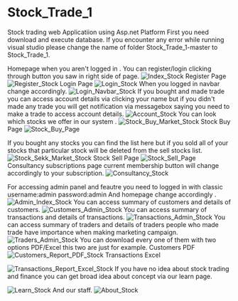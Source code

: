 # Stock_Trade_1
Stock trading web Applicatiion using Asp.net Platform
First you need download and execute database. If you encounter any error while running visual studio please change the name of folder Stock_Trade_1-master to Stock_Trade_1.

Homepage when you aren't logged in . You can register/login clicking through button you saw in right side of page.
![Index_Stock](https://user-images.githubusercontent.com/95230241/231738312-ce0dac3e-00a9-4ac1-abf9-503013f31ac2.png)
Register Page
![Register_Stock](https://user-images.githubusercontent.com/95230241/231738746-42eab8ff-478c-4fb4-aa71-326509c1ab0e.png)
Login Page
![Login_Stock](https://user-images.githubusercontent.com/95230241/231738796-7a817c0c-dd4c-4e36-a458-c9b1552a5bc6.png)
When you logged in navbar change accordingly.
![Login_Navbar_Stock](https://user-images.githubusercontent.com/95230241/231738948-b2ef038b-45a4-4afa-9aec-02b216606d2f.png)
If you bought and made trade you can access account details via clicking your name but if you didn't made any trade you will get notification via messagebox saying you need to make a trade to access account details.
![Account_Stock](https://user-images.githubusercontent.com/95230241/231739189-53582e61-eb93-4e6f-9e58-dc679b33d262.png)
You can look which stocks we offer in our system .
![Stock_Buy_Market_Stock](https://user-images.githubusercontent.com/95230241/231739331-3c203a5a-3c8d-4c77-b43c-74c3fd7fdc01.png)
Stock Buy Page
![Stock_Buy_Page](https://user-images.githubusercontent.com/95230241/231740134-f521227c-c342-47d6-b56e-aad0a12201dc.png)

If you bought any stocks you can  find the list here but if  you sold all of your stocks that particular stock will be deleted from the sell stocks list.
![Stock_Sekk_Market_Stock](https://user-images.githubusercontent.com/95230241/231739597-97687f47-8f06-4b16-9f01-45b7bf3277b2.png)
Stock Sell Page
![Stock_Sell_Page](https://user-images.githubusercontent.com/95230241/231740187-d04482ff-4495-4e27-b3eb-008481c9f61d.png)
Consultancy subscriptions page current membership button will change accordingly to your subscription.
![Consultancy_Stock](https://user-images.githubusercontent.com/95230241/231746585-686a02ac-c340-4b62-8bd6-6bf87cecca78.png)

For accessing admin panel and feautre you need to logged in with classic username:admin password:admin And homepage change accordingly .
![Admin_Index_Stock](https://user-images.githubusercontent.com/95230241/231740447-3e3d40b0-7746-4f97-871f-b55325828e6a.png)
You can access summary of customers and details of customers.
![Customers_Admin_Stock](https://user-images.githubusercontent.com/95230241/231740532-2ecef66f-b560-4070-b2cf-c026ed917f0d.png)
You can access summary of transactions and details of transactions.
![Transactions_Admin_Stock](https://user-images.githubusercontent.com/95230241/231740669-6f5fe792-cfa7-4fcb-80c2-e8d721b8e325.png)
You can access summary of traders and details of traders people who made trade have importance when making marketing campaign.
![Traders_Admin_Stock](https://user-images.githubusercontent.com/95230241/231740795-e3e03eda-bd19-4ad6-8d08-6d4149a5598e.png)
You can download every one of them with two options PDF/Excel  this two are just for example.
Customers PDF
![Customers_Report_PDF_Stock](https://user-images.githubusercontent.com/95230241/231740950-bb20e781-7cac-4b5f-9cef-f515aed68f55.png)
Transactions Excel

![Transactions_Report_Excel_Stock](https://user-images.githubusercontent.com/95230241/231741006-3ebac9f1-634c-4686-bcb3-c43caa3aa470.png)
If you have no idea about stock trading and finance you can get broad idea about concept via our learn page.

![Learn_Stock](https://user-images.githubusercontent.com/95230241/231741147-81eeb40c-0e49-4099-8038-bf36e4d45d08.png)
And our staff.
![About_Stock](https://user-images.githubusercontent.com/95230241/231741259-f6381588-e786-423d-9ed0-c3d46b5bf404.png)

